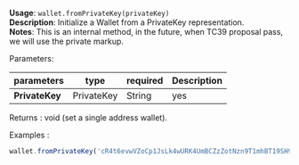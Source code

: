 **Usage**: `wallet.fromPrivateKey(privateKey)`       
**Description**: Initialize a Wallet from a PrivateKey representation.  
**Notes**: This is an internal method, in the future, when TC39 proposal pass, we will use the private markup.   

Parameters: 

| parameters             | type                   | required       | Description                                                         |  
|------------------------|------------------------|----------------| --------------------------------------------------------------------|
| **PrivateKey**         | PrivateKey|String      | yes            | The PrivateKey from which you want to initialize the wallet.        |

Returns : void (set a single address wallet).

Examples : 

```js
wallet.fromPrivateKey('cR4t6evwVZoCp1JsLk4wURK4UmBCZzZotNzn9T1mhBT19SH9JtNt')
```


